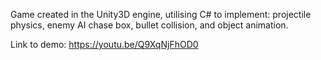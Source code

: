 Game created in the Unity3D engine, utilising C# to implement: projectile physics, enemy AI chase box, bullet collision, and object animation.

Link to demo:
https://youtu.be/Q9XqNjFhOD0
